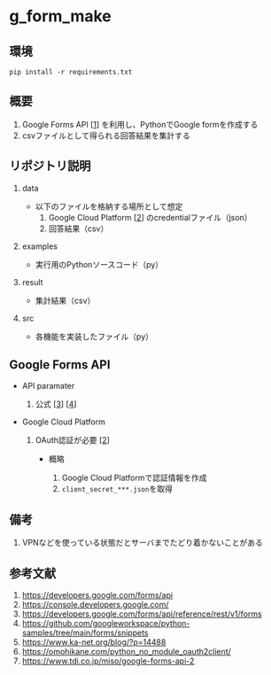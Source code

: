 # g_form_make

## 環境

`pip install -r requirements.txt`

## 概要

1. Google Forms API [[1](https://developers.google.com/forms/api)] を利用し、PythonでGoogle formを作成する
1. csvファイルとして得られる回答結果を集計する

## リポジトリ説明

1. data

    - 以下のファイルを格納する場所として想定
        1. Google Cloud Platform [[2](https://console.developers.google.com/)] のcredentialファイル（json）
        1. 回答結果（csv）

1. examples

    - 実行用のPythonソースコード（py）

1. result

    - 集計結果（csv）

1. src

    - 各機能を実装したファイル（py）

## Google Forms API

- API paramater

    1. 公式 [[3](https://developers.google.com/forms/api/reference/rest/v1/forms)] [[4](https://github.com/googleworkspace/python-samples/tree/main/forms/snippets)]

- Google Cloud Platform

    1. OAuth認証が必要 [[2](https://console.developers.google.com/)]
        - 概略

            1. Google Cloud Platformで認証情報を作成
            1. ```client_secret_***.json```を取得

## 備考

1. VPNなどを使っている状態だとサーバまでたどり着かないことがある

## 参考文献

1. <https://developers.google.com/forms/api>
1. <https://console.developers.google.com/>
1. <https://developers.google.com/forms/api/reference/rest/v1/forms>
1. <https://github.com/googleworkspace/python-samples/tree/main/forms/snippets>
1. <https://www.ka-net.org/blog/?p=14488>
1. <https://omohikane.com/python_no_module_oauth2client/>
1. <https://www.tdi.co.jp/miso/google-forms-api-2>

